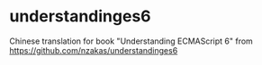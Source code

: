 # understandinges6
Chinese translation for book "Understanding ECMAScript 6" from https://github.com/nzakas/understandinges6
